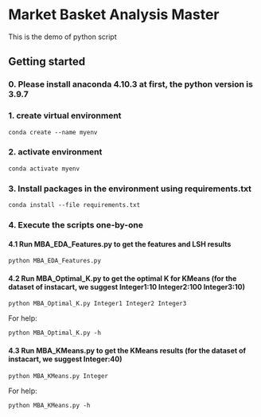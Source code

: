 # Market Basket Analysis Master

This is the demo of python script  

## Getting started

### 0. Please install anaconda 4.10.3 at first, the python version is 3.9.7

### 1. create virtual environment
```
conda create --name myenv
```

### 2. activate environment
```
conda activate myenv
```

### 3. Install packages in the environment using requirements.txt
```
conda install --file requirements.txt
```

### 4. Execute the scripts one-by-one
#### 4.1 Run MBA_EDA_Features.py to get the features and LSH results
```
python MBA_EDA_Features.py
```

#### 4.2 Run MBA_Optimal_K.py to get the optimal K for KMeans (for the dataset of instacart, we suggest Integer1:10 Integer2:100 Integer3:10)
```
python MBA_Optimal_K.py Integer1 Integer2 Integer3
```
For help:
```
python MBA_Optimal_K.py -h
```

#### 4.3 Run MBA_KMeans.py to get the KMeans results (for the dataset of instacart, we suggest Integer:40)
```
python MBA_KMeans.py Integer
```
For help:
```
python MBA_KMeans.py -h
```
